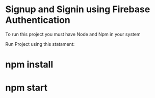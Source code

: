 # Signup and Signin using Firebase Authentication
To run this project you must have Node and Npm in your system

Run Project using this statament:
# npm install
# npm start
